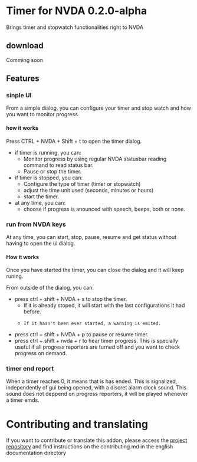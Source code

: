 # Timer for NVDA 0.2.0-alpha
Brings timer and stopwatch functionalities right to NVDA

## download
Comming soon

## Features

### sinple UI

From a simple dialog, you can configure your timer and stop watch and how you want to monitor progress.

#### how it works

Press CTRL + NVDA + Shift + t to open the timer dialog.

* if timer is running, you can:
    * Monitor progress by using regular NVDA statusbar reading command to read status bar.
    * Pause or stop the timer.
* if timer is stopped, you can:
    * Configure the type of timer (timer or stopwatch)
    * adjust the time unit used (seconds, minutes or hours)
    * start the timer.
* at any time, you can:
    * choose if progress is anounced with speech, beeps, both or none.

### run from NVDA keys

At any time, you can start, stop, pause, resume and get status without having to open the ui dialog.

#### How it works

Once you have started the timer, you can close the dialog and it will keep runing.

From outside of the dialog, you can:

* press ctrl + shift + NVDA + s to stop the timer.
    * If it is already stoped, it will start with the last configurations it had before.
    *     If it hasn't been ever started, a warning is emited.
* press ctrl + shift + NVDA + p to pause or resume timer.
* press ctrl + shift + nvda + r to hear timer progress. This is specially useful if all progress reporters are turned off and you want to check progress on demand.

### timer end report

When a timer reaches 0, it means that is has ended. This is signalized, independently of gui being opened, with a discret alarm clock sound. This sound does not deppend on progress reporters, it will be played whenever a timer emds.

# Contributing and translating

If you want to contribute or translate this addon, please access the [project repository](https://github.com/marlon-sousa/TimerForNVDA) and find instructions on the contributing.md in the english documentation directory
